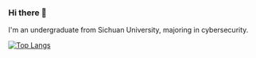 ### Hi there 👋

I'm an undergraduate from Sichuan University, majoring in cybersecurity.

[![Top Langs](https://github-readme-stats-crackedpoly.vercel.app/api/top-langs/?username=crackedpoly&layout=compact)](https://github.com/anuraghazra/github-readme-stats)
